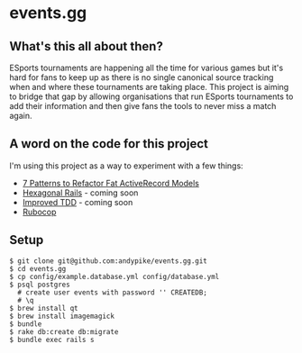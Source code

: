 events.gg
=========

What's this all about then?
---------------------------

ESports tournaments are happening all the time for various games but it's hard for fans to keep up as there is no single canonical source tracking when and where these tournaments are taking place. This project is aiming to bridge that gap by allowing organisations that run ESports tournaments to add their information and then give fans the tools to never miss a match again.

A word on the code for this project
-----------------------------------

I'm using this project as a way to experiment with a few things:

* [7 Patterns to Refactor Fat ActiveRecord Models](http://blog.codeclimate.com/blog/2012/10/17/7-ways-to-decompose-fat-activerecord-models/)
* [Hexagonal Rails](http://www.youtube.com/watch?v=CGN4RFkhH2M) - coming soon
* [Improved TDD](http://vimeo.com/68375232) - coming soon
* [Rubocop](https://github.com/bbatsov/rubocop)

Setup
-----

```
$ git clone git@github.com:andypike/events.gg.git
$ cd events.gg
$ cp config/example.database.yml config/database.yml
$ psql postgres
  # create user events with password '' CREATEDB;
  # \q
$ brew install qt
$ brew install imagemagick
$ bundle
$ rake db:create db:migrate
$ bundle exec rails s
```
